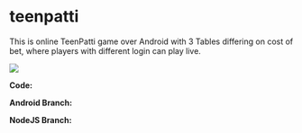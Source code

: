 # teenpatti
This is online TeenPatti game over Android with 3 Tables differing on cost of bet, where players with different login can play live.

<img src="http://appswale.com/teenpatti.jpeg">

<b>Code:<b/>

Android Branch:  


NodeJS Branch:
